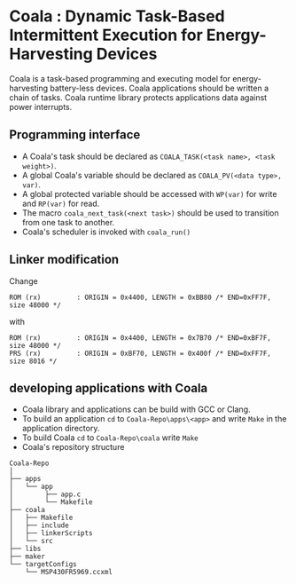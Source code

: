 # Coala : Dynamic Task-Based Intermittent Execution for Energy-Harvesting Devices

Coala is a task-based programming and executing model for energy-harvesting 
battery-less devices. Coala applications should be written a chain of tasks. 
Coala runtime library protects applications data against power interrupts.

Programming interface
---------------------
* A Coala's task should be declared as `COALA_TASK(<task name>, <task weight>)`.
* A global Coala's variable should be declared as `COALA_PV(<data type>, var)`.
* A global protected variable should be accessed with `WP(var)` for write and 
`RP(var)` for read. 
* The macro `coala_next_task(<next task>)` should be used to transition from one 
task to another.
* Coala's scheduler is invoked with `coala_run()`


Linker modification 
---------------------
Change
```
ROM (rx)         : ORIGIN = 0x4400, LENGTH = 0xBB80 /* END=0xFF7F, size 48000 */
```

with 
```
ROM (rx)         : ORIGIN = 0x4400, LENGTH = 0x7B70 /* END=0xBF7F, size 48000 */
PRS (rx)         : ORIGIN = 0xBF70, LENGTH = 0x400f /* END=0xFF7F, size 8016 */
```


developing applications with Coala
-----------------------------------
* Coala library and applications can be build with GCC or Clang. 
* To build an application `cd` to `Coala-Repo\apps\<app>` and write `Make` in the 
application directory. 
* To build Coala `cd` to `Coala-Repo\coala` write `Make` 
* Coala's repository structure
```
Coala-Repo
│
├── apps
│   └── app
│        ├── app.c
│        └── Makefile
├── coala
│   ├── Makefile
│   ├── include
│   ├── linkerScripts
│   └── src
├── libs
├── maker
└── targetConfigs
    └── MSP430FR5969.ccxml
```








